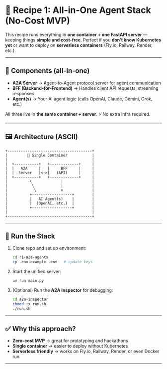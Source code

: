 # 🍲 Recipe 1: All-in-One Agent Stack (No-Cost MVP)

This recipe runs everything in **one container + one FastAPI server** — keeping things **simple and cost-free**.
Perfect if you **don’t know Kubernetes yet** or want to deploy on **serverless containers** (Fly.io, Railway, Render, etc.).

---

## 🧩 Components (all-in-one)

* **A2A Server** → Agent-to-Agent protocol server for agent communication
* **BFF (Backend-for-Frontend)** → Handles client API requests, streaming responses
* **Agent(s)** → Your AI agent logic (calls OpenAI, Claude, Gemini, Grok, etc.)

All three live in **the same container + server**.
⚡ No extra infra required.

---

## 🖼️ Architecture (ASCII)

```
+--------------------------------------+
|         🚀 Single Container           |
|                                      |
|  +-----------+   +-------------+     |
|  |   A2A     |   |     BFF     |     |
|  |  Server   |<->|   (API)     |     |
|  +-----------+   +-------------+     |
|          \             |             |
|           \            |             |
|            \           v             |
|          +------------------+        |
|          |   AI Agent(s)    |        |
|          |  (OpenAI, etc.)  |        |
|          +------------------+        |
|                                      |
+--------------------------------------+
```

---

## 🚀 Run the Stack

1. Clone repo and set up environment:

   ```bash
   cd r1-a2a-agents
   cp .env.example .env   # update keys
   ```

2. Start the unified server:

   ```bash
   uv run main.py
   ```

3. (Optional) Run the **A2A Inspector** for debugging:

   ```bash
   cd a2a-inspector
   chmod +x run.sh
   ./run.sh
   ```

---

## ✅ Why this approach?

* **Zero-cost MVP** → great for prototyping and hackathons
* **Single container** → easier to deploy without Kubernetes
* **Serverless friendly** → works on Fly.io, Railway, Render, or even Docker run

---
